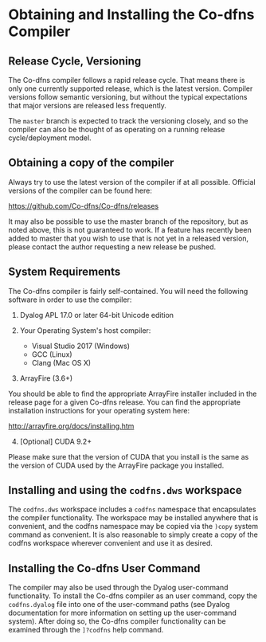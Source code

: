 # Obtaining and Installing the Co-dfns Compiler

## Release Cycle, Versioning

The Co-dfns compiler follows a rapid release cycle. That means there is only one currently supported release, which is the latest version. Compiler versions follow semantic versioning, but without the typical expectations that major versions are released less frequently.

The `master` branch is expected to track the versioning closely, and so the compiler can also be thought of as operating on a running release cycle/deployment model. 

## Obtaining a copy of the compiler

Always try to use the latest version of the compiler if at all possible. Official versions of the compiler can be found here:

https://github.com/Co-dfns/Co-dfns/releases

It may also be possible to use the master branch of the repository, but as noted above, this is not guaranteed to work. If a feature has recently been added to master that you wish to use that is not yet in a released version, please contact the author requesting a new release be pushed. 

## System Requirements

The Co-dfns compiler is fairly self-contained. You will need the following 
software in order to use the compiler:

1. Dyalog APL 17.0 or later 64-bit Unicode edition

2. Your Operating System's host compiler:

    * Visual Studio 2017 (Windows)
    * GCC (Linux)
    * Clang (Mac OS X)

3. ArrayFire (3.6+)

You should be able to find the appropriate ArrayFire installer included 
in the release page for a given Co-dfns release. You can find the 
appropriate installation instructions for your operating
system here:

http://arrayfire.org/docs/installing.htm

4. [Optional] CUDA 9.2+

Please make sure that the version of CUDA that you install is 
the same as the version of CUDA used by the ArrayFire package you installed.

## Installing and using the `codfns.dws` workspace

The `codfns.dws` workspace includes a `codfns` namespace that encapsulates the compiler functionality. The workspace may be installed anywhere that is convenient, and the codfns namespace may be copied via the `)copy` system command as convenient. It is also reasonable to simply create a copy of the codfns workspace wherever convenient and use it as desired.

## Installing the Co-dfns User Command

The compiler may also be used through the Dyalog user-command functionality. To install the Co-dfns compiler as an user command, copy the `codfns.dyalog` file into one of the user-command paths (see Dyalog documentation for more information on setting up the user-command system). After doing so, the Co-dfns compiler functionality can be examined through the `]?codfns` help command. 

